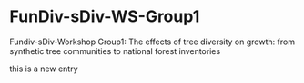 FunDiv-sDiv-WS-Group1
=====================

Fundiv-sDiv-Workshop Group1: The effects of tree diversity on growth:  from synthetic tree communities to national forest inventories

this is a new entry
